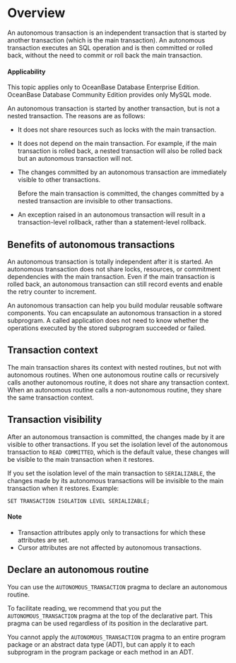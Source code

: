 Overview
===========================

An autonomous transaction is an independent transaction that is started by another transaction (which is the main transaction). An autonomous transaction executes an SQL operation and is then committed or rolled back, without the need to commit or roll back the main transaction.

<main id="notice" >
    <h4>Applicability</h4>
    <p>This topic applies only to OceanBase Database Enterprise Edition. OceanBase Database Community Edition provides only MySQL mode. </p>
  </main>

An autonomous transaction is started by another transaction, but is not a nested transaction. The reasons are as follows:

* It does not share resources such as locks with the main transaction.



* It does not depend on the main transaction. For example, if the main transaction is rolled back, a nested transaction will also be rolled back but an autonomous transaction will not.



* The changes committed by an autonomous transaction are immediately visible to other transactions.

   Before the main transaction is committed, the changes committed by a nested transaction are invisible to other transactions.


* An exception raised in an autonomous transaction will result in a transaction-level rollback, rather than a statement-level rollback.






Benefits of autonomous transactions
----------------------------

An autonomous transaction is totally independent after it is started. An autonomous transaction does not share locks, resources, or commitment dependencies with the main transaction. Even if the main transaction is rolled back, an autonomous transaction can still record events and enable the retry counter to increment.

An autonomous transaction can help you build modular reusable software components. You can encapsulate an autonomous transaction in a stored subprogram. A called application does not need to know whether the operations executed by the stored subprogram succeeded or failed.

Transaction context
-------------------------

The main transaction shares its context with nested routines, but not with autonomous routines. When one autonomous routine calls or recursively calls another autonomous routine, it does not share any transaction context. When an autonomous routine calls a non-autonomous routine, they share the same transaction context.

Transaction visibility
--------------------------

After an autonomous transaction is committed, the changes made by it are visible to other transactions. If you set the isolation level of the autonomous transaction to `READ COMMITTED`, which is the default value, these changes will be visible to the main transaction when it restores.

If you set the isolation level of the main transaction to `SERIALIZABLE`, the changes made by its autonomous transactions will be invisible to the main transaction when it restores. Example:

```unknow
SET TRANSACTION ISOLATION LEVEL SERIALIZABLE;
```


<main id="notice" type='explain'>
    <h4>Note</h4>
    <ul>
    <li>Transaction attributes apply only to transactions for which these attributes are set. </li>
    <li>Cursor attributes are not affected by autonomous transactions. </li>
    </ul>
  </main>






Declare an autonomous routine
---------------------------

You can use the `AUTONOMOUS_TRANSACTION` pragma to declare an autonomous routine.

To facilitate reading, we recommend that you put the `AUTONOMOUS_TRANSACTION` pragma at the top of the declarative part. This pragma can be used regardless of its position in the declarative part.

You cannot apply the `AUTONOMOUS_TRANSACTION` pragma to an entire program package or an abstract data type (ADT), but can apply it to each subprogram in the program package or each method in an ADT.

